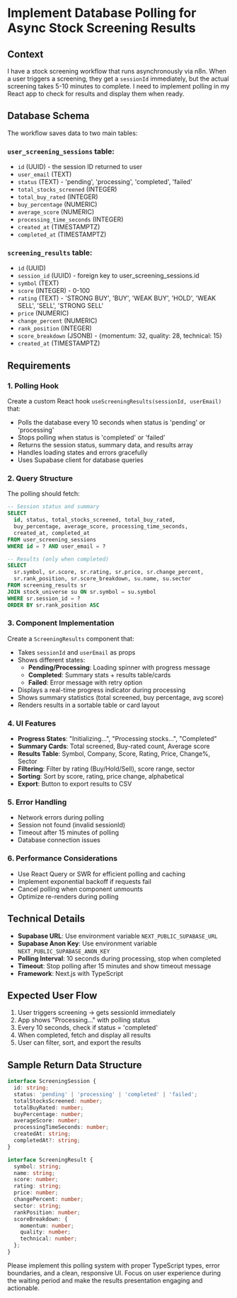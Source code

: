 # Implement Database Polling for Async Stock Screening Results

## Context
I have a stock screening workflow that runs asynchronously via n8n. When a user triggers a screening, they get a `sessionId` immediately, but the actual screening takes 5-10 minutes to complete. I need to implement polling in my React app to check for results and display them when ready.

## Database Schema
The workflow saves data to two main tables:

### `user_screening_sessions` table:
- `id` (UUID) - the session ID returned to user
- `user_email` (TEXT) 
- `status` (TEXT) - 'pending', 'processing', 'completed', 'failed'
- `total_stocks_screened` (INTEGER)
- `total_buy_rated` (INTEGER) 
- `buy_percentage` (NUMERIC)
- `average_score` (NUMERIC)
- `processing_time_seconds` (INTEGER)
- `created_at` (TIMESTAMPTZ)
- `completed_at` (TIMESTAMPTZ)

### `screening_results` table:
- `id` (UUID)
- `session_id` (UUID) - foreign key to user_screening_sessions.id
- `symbol` (TEXT)
- `score` (INTEGER) - 0-100
- `rating` (TEXT) - 'STRONG BUY', 'BUY', 'WEAK BUY', 'HOLD', 'WEAK SELL', 'SELL', 'STRONG SELL'
- `price` (NUMERIC)
- `change_percent` (NUMERIC)
- `rank_position` (INTEGER)
- `score_breakdown` (JSONB) - {momentum: 32, quality: 28, technical: 15}
- `created_at` (TIMESTAMPTZ)

## Requirements

### 1. Polling Hook
Create a custom React hook `useScreeningResults(sessionId, userEmail)` that:
- Polls the database every 10 seconds when status is 'pending' or 'processing'
- Stops polling when status is 'completed' or 'failed'
- Returns the session status, summary data, and results array
- Handles loading states and errors gracefully
- Uses Supabase client for database queries

### 2. Query Structure
The polling should fetch:
```sql
-- Session status and summary
SELECT 
  id, status, total_stocks_screened, total_buy_rated, 
  buy_percentage, average_score, processing_time_seconds,
  created_at, completed_at
FROM user_screening_sessions 
WHERE id = ? AND user_email = ?

-- Results (only when completed)
SELECT 
  sr.symbol, sr.score, sr.rating, sr.price, sr.change_percent,
  sr.rank_position, sr.score_breakdown, su.name, su.sector
FROM screening_results sr
JOIN stock_universe su ON sr.symbol = su.symbol  
WHERE sr.session_id = ?
ORDER BY sr.rank_position ASC
```

### 3. Component Implementation
Create a `ScreeningResults` component that:
- Takes `sessionId` and `userEmail` as props
- Shows different states:
  - **Pending/Processing**: Loading spinner with progress message
  - **Completed**: Summary stats + results table/cards
  - **Failed**: Error message with retry option
- Displays a real-time progress indicator during processing
- Shows summary statistics (total screened, buy percentage, avg score)
- Renders results in a sortable table or card layout

### 4. UI Features
- **Progress States**: "Initializing...", "Processing stocks...", "Completed"
- **Summary Cards**: Total screened, Buy-rated count, Average score
- **Results Table**: Symbol, Company, Score, Rating, Price, Change%, Sector
- **Filtering**: Filter by rating (Buy/Hold/Sell), score range, sector
- **Sorting**: Sort by score, rating, price change, alphabetical
- **Export**: Button to export results to CSV

### 5. Error Handling
- Network errors during polling
- Session not found (invalid sessionId)
- Timeout after 15 minutes of polling
- Database connection issues

### 6. Performance Considerations
- Use React Query or SWR for efficient polling and caching
- Implement exponential backoff if requests fail
- Cancel polling when component unmounts
- Optimize re-renders during polling

## Technical Details
- **Supabase URL**: Use environment variable `NEXT_PUBLIC_SUPABASE_URL`
- **Supabase Anon Key**: Use environment variable `NEXT_PUBLIC_SUPABASE_ANON_KEY`
- **Polling Interval**: 10 seconds during processing, stop when completed
- **Timeout**: Stop polling after 15 minutes and show timeout message
- **Framework**: Next.js with TypeScript

## Expected User Flow
1. User triggers screening → gets sessionId immediately
2. App shows "Processing..." with polling status
3. Every 10 seconds, check if status = 'completed'
4. When completed, fetch and display all results
5. User can filter, sort, and export the results

## Sample Return Data Structure
```typescript
interface ScreeningSession {
  id: string;
  status: 'pending' | 'processing' | 'completed' | 'failed';
  totalStocksScreened: number;
  totalBuyRated: number;
  buyPercentage: number;
  averageScore: number;
  processingTimeSeconds: number;
  createdAt: string;
  completedAt?: string;
}

interface ScreeningResult {
  symbol: string;
  name: string;
  score: number;
  rating: string;
  price: number;
  changePercent: number;
  sector: string;
  rankPosition: number;
  scoreBreakdown: {
    momentum: number;
    quality: number;
    technical: number;
  };
}
```

Please implement this polling system with proper TypeScript types, error boundaries, and a clean, responsive UI. Focus on user experience during the waiting period and make the results presentation engaging and actionable.